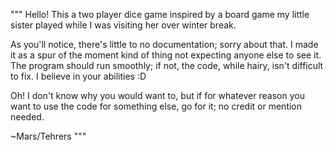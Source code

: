 """
Hello! This a two player dice game inspired by a board game my little sister played while I
was visiting her over winter break. 

As you'll notice, there's little to no documentation; sorry about that. I made it as a spur of the
moment kind of thing not expecting anyone else to see it. The program should run smoothly; if not, the code, while
hairy, isn't difficult to fix. I believe in your abilities :D

Oh! I don't know why you would want to, but if for whatever reason you want to use the code for something else, go for it;
no credit or mention needed. 


~Mars/Tehrers
"""
